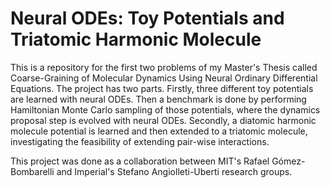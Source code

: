 # Neural ODEs: Toy Potentials and Triatomic Harmonic Molecule
This is a repository for the first two problems of my Master's Thesis called Coarse-Graining of Molecular Dynamics Using Neural Ordinary Differential Equations. The project has two parts. Firstly, three different toy potentials are learned with neural ODEs. Then a benchmark is done by performing Hamiltonian Monte Carlo sampling of those potentials, where the dynamics proposal step is evolved with neural ODEs. Secondly, a diatomic harmonic molecule potential is learned and then extended to a triatomic molecule, investigating the feasibility of extending pair-wise interactions.

This project was done as a collaboration between MIT's Rafael Gómez-Bombarelli and Imperial's Stefano Angiolleti-Uberti research groups.
